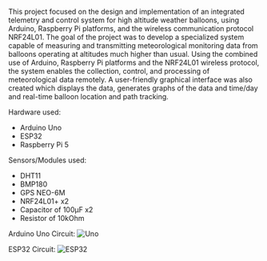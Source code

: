 This project focused on the design and implementation of an integrated telemetry and control system for high altitude weather balloons, using Arduino, Raspberry Pi platforms, and the wireless communication protocol NRF24L01. The goal of the project was to develop a specialized system capable of measuring and transmitting meteorological monitoring data from balloons operating at altitudes much higher than usual. Using the combined use of Arduino, Raspberry Pi platforms and the NRF24L01 wireless protocol, the system enables the collection, control, and processing of meteorological data remotely. A user-friendly graphical interface was also created which displays the data, generates graphs of the data and time/day and real-time balloon location and path tracking. 

Hardware used:
- Arduino Uno
- ESP32
- Raspberry Pi 5

Sensors/Modules used:
- DHT11
- BMP180
- GPS NEO-6M
- NRF24L01+ x2
- Capacitor of 100μF x2
- Resistor of 10kOhm


Arduino Uno Circuit:
![Uno](https://i.imgur.com/CL96Pqt.png)

ESP32 Circuit: 
![ESP32](https://i.imgur.com/pYLStwW.png)


